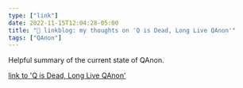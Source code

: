 ```yaml
---
type: ["link"]
date: 2022-11-15T12:04:28-05:00
title: "🔗 linkblog: my thoughts on 'Q is Dead, Long Live QAnon'"
tags: ["QAnon"]
---
```

Helpful summary of the current state of QAnon.
 

[link to 'Q is Dead, Long Live QAnon'](https://www.vice.com/en/article/wxnkzq/qanon-q-drop-midterms)
